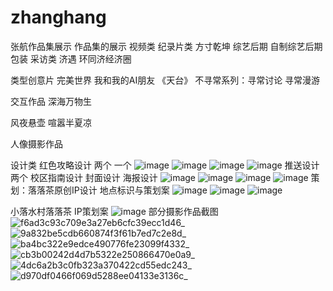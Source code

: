 # zhanghang
张航作品集展示
作品集的展示
视频类
纪录片类 方寸乾坤
综艺后期 自制综艺后期包装 
采访类 济遇 环同济经济圈

类型创意片
完美世界
我和我的AI朋友 《天台》
不寻常系列：寻常讨论 寻常漫游

交互作品
深海万物生

风夜悬壶 喧嚣半夏凉

人像摄影作品


设计类
红色攻略设计 两个 一个
![image](https://github.com/anxxanxx/zhanghang/assets/95605882/e4dfe591-e241-4e90-a2af-b13106743206)
![image](https://github.com/anxxanxx/zhanghang/assets/95605882/d5cd995e-39f1-4505-befe-928841bd7ebc)
![image](https://github.com/anxxanxx/zhanghang/assets/95605882/95c66631-4ead-42df-9869-0f0086c4552f)
![image](https://github.com/anxxanxx/zhanghang/assets/95605882/716a82cd-550f-488a-90e2-fc0ef555ab18)
推送设计  两个 
校区指南设计 封面设计 海报设计
![image](https://github.com/anxxanxx/zhanghang/assets/95605882/9c4278d9-7363-4bc5-b38d-93e3dfe862f6)
![image](https://github.com/anxxanxx/zhanghang/assets/95605882/100e93b6-5601-490f-8252-b0a216cb4bc8)
![image](https://github.com/anxxanxx/zhanghang/assets/95605882/22cbc5c3-ebca-4be4-b650-6880cd09c84f)
![image](https://github.com/anxxanxx/zhanghang/assets/95605882/3fe9b8b3-114a-484c-94aa-1516bec91cdb)
策划：落落茶原创IP设计
地点标识与策划案
![image](https://github.com/anxxanxx/zhanghang/assets/95605882/c457555f-8fd8-4576-ad79-b79347467106)
![image](https://github.com/anxxanxx/zhanghang/assets/95605882/7e55e4ae-0e31-4485-abc1-cd5756aeede8)
![image](https://github.com/anxxanxx/zhanghang/assets/95605882/739761ae-f17c-43ce-8540-8523f6b0315d)

小落水村落落茶 IP策划案
![image](https://github.com/anxxanxx/zhanghang/assets/95605882/e2039acc-8cf7-4c7b-b9ff-c6b310248fe9)
部分摄影作品截图
![f6ad3c93c709e3a27eb6cfc39ecc1d46_](https://github.com/anxxanxx/zhanghang/assets/95605882/36f27c39-05a2-4a61-893d-4852e30649ee)
![9a832be5cdb660874f3f61b7ed7c2e8d_](https://github.com/anxxanxx/zhanghang/assets/95605882/de191458-8660-4160-b458-fc11217d917d)
![ba4bc322e9edce490776fe23099f4332_](https://github.com/anxxanxx/zhanghang/assets/95605882/c5635c6b-63d2-4e29-b977-293911c5e632)
![cb3b00242d4d7b5322e250866470e0a9_](https://github.com/anxxanxx/zhanghang/assets/95605882/765f4524-cffa-4f8c-bf0e-3b82da8b9b93)
![4dc6a2b3c0fb323a370422cd55edc243_](https://github.com/anxxanxx/zhanghang/assets/95605882/5683c22a-47ca-45be-9de8-9221855cc183)
![d970df0466f069d5288ee04133e3136c_](https://github.com/anxxanxx/zhanghang/assets/95605882/42fb977f-da39-4465-8d91-e2980bb52bae)







